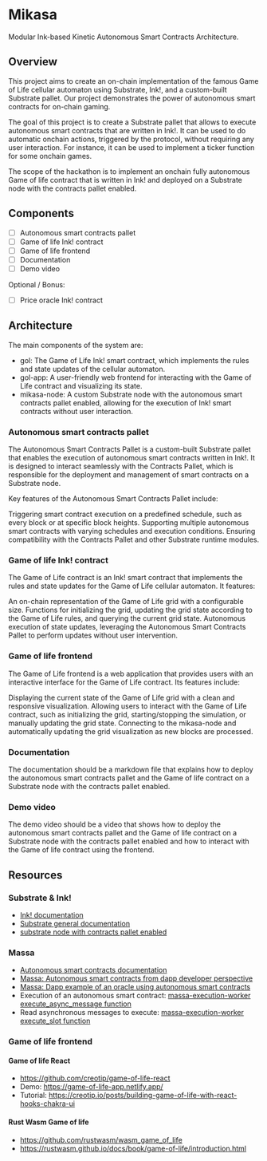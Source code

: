 # Mikasa

Modular Ink-based Kinetic Autonomous Smart Contracts Architecture.

## Overview

This project aims to create an on-chain implementation of the famous Game of Life cellular automaton using Substrate, Ink!, and a custom-built Substrate pallet. Our project demonstrates the power of autonomous smart contracts for on-chain gaming.

The goal of this project is to create a Substrate pallet that allows to execute autonomous smart contracts that are written in Ink!. It can be used to do automatic onchain actions, triggered by the protocol, without requiring any user interaction. For instance, it can be used to implement a ticker function for some onchain games. 

The scope of the hackathon is to implement an onchain fully autonomous Game of life contract that is written in Ink! and deployed on a Substrate node with the contracts pallet enabled.

## Components

- [ ] Autonomous smart contracts pallet
- [ ] Game of life Ink! contract
- [ ] Game of life frontend
- [ ] Documentation
- [ ] Demo video

Optional / Bonus:
- [ ] Price oracle Ink! contract


## Architecture

The main components of the system are:
- gol: The Game of Life Ink! smart contract, which implements the rules and state updates of the cellular automaton.
- gol-app: A user-friendly web frontend for interacting with the Game of Life contract and visualizing its state.
- mikasa-node: A custom Substrate node with the autonomous smart contracts pallet enabled, allowing for the execution of Ink! smart contracts without user interaction.

### Autonomous smart contracts pallet

The Autonomous Smart Contracts Pallet is a custom-built Substrate pallet that enables the execution of autonomous smart contracts written in Ink!. It is designed to interact seamlessly with the Contracts Pallet, which is responsible for the deployment and management of smart contracts on a Substrate node.

Key features of the Autonomous Smart Contracts Pallet include:

Triggering smart contract execution on a predefined schedule, such as every block or at specific block heights.
Supporting multiple autonomous smart contracts with varying schedules and execution conditions.
Ensuring compatibility with the Contracts Pallet and other Substrate runtime modules.

### Game of life Ink! contract

The Game of Life contract is an Ink! smart contract that implements the rules and state updates for the Game of Life cellular automaton. It features:

An on-chain representation of the Game of Life grid with a configurable size.
Functions for initializing the grid, updating the grid state according to the Game of Life rules, and querying the current grid state.
Autonomous execution of state updates, leveraging the Autonomous Smart Contracts Pallet to perform updates without user intervention.

### Game of life frontend

The Game of Life frontend is a web application that provides users with an interactive interface for the Game of Life contract. Its features include:

Displaying the current state of the Game of Life grid with a clean and responsive visualization.
Allowing users to interact with the Game of Life contract, such as initializing the grid, starting/stopping the simulation, or manually updating the grid state.
Connecting to the mikasa-node and automatically updating the grid visualization as new blocks are processed.

### Documentation

The documentation should be a markdown file that explains how to deploy the autonomous smart contracts pallet and the Game of life contract on a Substrate node with the contracts pallet enabled.

### Demo video

The demo video should be a video that shows how to deploy the autonomous smart contracts pallet and the Game of life contract on a Substrate node with the contracts pallet enabled and how to interact with the Game of life contract using the frontend.


## Resources
### Substrate & Ink!
- [Ink! documentation](https://use.ink/)
- [Substrate general documentation](https://docs.substrate.io/)
- [substrate node with contracts pallet enabled](https://github.com/paritytech/substrate-contracts-node)

### Massa
- [Autonomous smart contracts documentation](https://docs.massa.net/en/latest/general-doc/autonomous-sc.html#general-asc)
- [Massa: Autonomous smart contracts from dapp developer perspective](https://docs.massa.net/en/latest/general-doc/autonomous-sc.html#general-asc)
- [Massa: Dapp example of an oracle using autonomous smart contracts](https://github.com/massalabs/massa-sc-examples/blob/main/ticker/assembly/contracts/oracle.ts#L25)
- Execution of an autonomous smart contract: [massa-execution-worker execute_async_message function](https://github.com/massalabs/massa/blob/main/massa-execution-worker/src/execution.rs#L695)
- Read asynchronous messages to execute: [massa-execution-worker execute_slot function](https://github.com/massalabs/massa/blob/main/massa-execution-worker/src/execution.rs#L819)

### Game of life frontend
#### Game of life React

- https://github.com/creotip/game-of-life-react
- Demo: https://game-of-life-app.netlify.app/
- Tutorial: https://creotip.io/posts/building-game-of-life-with-react-hooks-chakra-ui

#### Rust Wasm Game of life

- https://github.com/rustwasm/wasm_game_of_life
- https://rustwasm.github.io/docs/book/game-of-life/introduction.html
